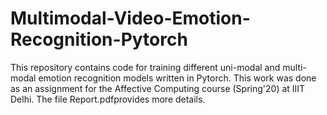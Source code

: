 # Multimodal-Video-Emotion-Recognition-Pytorch
This repository contains code for training different uni-modal and multi-modal emotion recognition models written in Pytorch. This work was done as an assignment for the Affective Computing course (Spring'20) at IIIT Delhi. The file Report.pdfprovides more details.
